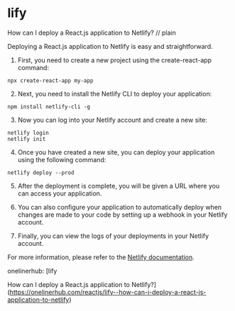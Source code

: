 # lify

How can I deploy a React.js application to Netlify?
// plain

Deploying a React.js application to Netlify is easy and straightforward.

1. First, you need to create a new project using the create-react-app command:

```
npx create-react-app my-app
```

2. Next, you need to install the Netlify CLI to deploy your application:

```
npm install netlify-cli -g
```

3. Now you can log into your Netlify account and create a new site:

```
netlify login
netlify init
```

4. Once you have created a new site, you can deploy your application using the following command:

```
netlify deploy --prod
```

5. After the deployment is complete, you will be given a URL where you can access your application.

6. You can also configure your application to automatically deploy when changes are made to your code by setting up a webhook in your Netlify account.

7. Finally, you can view the logs of your deployments in your Netlify account.

For more information, please refer to the [Netlify documentation](https://docs.netlify.com/cli/get-started/#deploy-a-react-app).

onelinerhub: [lify

How can I deploy a React.js application to Netlify?](https://onelinerhub.com/reactjs/lify--how-can-i-deploy-a-react-js-application-to-netlify)